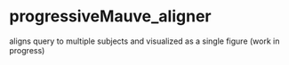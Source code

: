# progressiveMauve_aligner
aligns query to multiple subjects and visualized as a single figure (work in progress)
